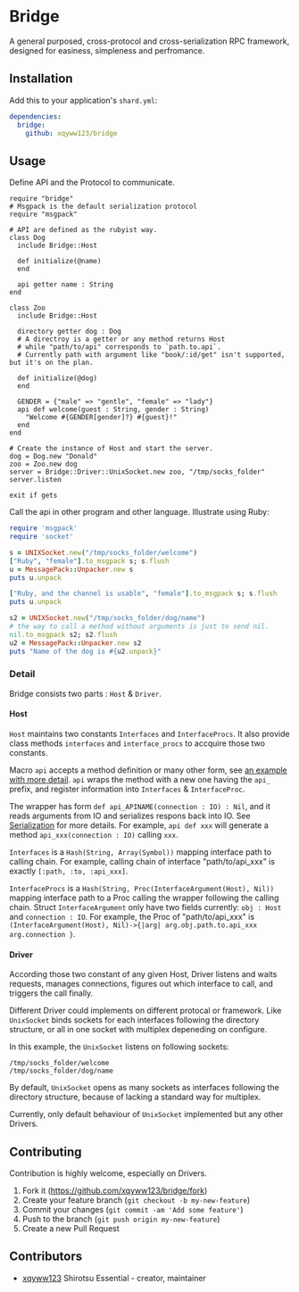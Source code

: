 Bridge
===

A general purposed, cross-protocol and cross-serialization RPC framework, designed for easiness, simpleness and perfromance.

## Installation

Add this to your application's `shard.yml`:

```yaml
dependencies:
  bridge:
    github: xqyww123/bridge
```

## Usage

Define API and the Protocol to communicate.

```crystal
require "bridge"
# Msgpack is the default serialization protocol
require "msgpack"

# API are defined as the rubyist way.
class Dog
  include Bridge::Host

  def initialize(@name)
  end

  api getter name : String
end

class Zoo
  include Bridge::Host

  directory getter dog : Dog
  # A directroy is a getter or any method returns Host
  # while "path/to/api" corresponds to `path.to.api`.
  # Currently path with argument like "book/:id/get" isn't supported, but it's on the plan.

  def initialize(@dog)
  end

  GENDER = {"male" => "gentle", "female" => "lady"}
  api def welcome(guest : String, gender : String)
    "Welcome #{GENDER[gender]?} #{guest}!"
  end
end

# Create the instance of Host and start the server.
dog = Dog.new "Donald"
zoo = Zoo.new dog
server = Bridge::Driver::UnixSocket.new zoo, "/tmp/socks_folder"
server.listen

exit if gets
```

Call the api in other program and other language. Illustrate using Ruby:

``` ruby
require 'msgpack'
require 'socket'

s = UNIXSocket.new("/tmp/socks_folder/welcome")
["Ruby", "female"].to_msgpack s; s.flush
u = MessagePack::Unpacker.new s
puts u.unpack

["Ruby, and the channel is usable", "female"].to_msgpack s; s.flush
puts u.unpack

s2 = UNIXSocket.new("/tmp/socks_folder/dog/name")
# the way to call a method without arguments is just to send nil.
nil.to_msgpack s2; s2.flush
u2 = MessagePack::Unpacker.new s2
puts "Name of the dog is #{u2.unpack}"
```

### Detail

Bridge consists two parts : `Host` & `Driver`.

#### Host

`Host` maintains two constants `Interfaces` and `InterfaceProcs`. It also provide class methods `interfaces` and `interface_procs` to accquire those two constants.

Macro `api` accepts a method definition or many other form, see [an example with more detail](). `api` wraps the method with a new one having the `api_` prefix, and register information into `Interfaces` & `InterfaceProc`.

The wrapper has form `def api_APINAME(connection : IO) : Nil`, and it reads arguments from IO and serializes respons back into IO. See [Serialization]() for more details. For example, `api def xxx` will generate a method `api_xxx(connection : IO)` calling `xxx`.

`Interfaces` is a `Hash(String, Array(Symbol))` mapping interface path to calling chain. For example, calling chain of interface "path/to/api_xxx" is exactly `[:path, :to, :api_xxx]`.

`InterfaceProcs` is a `Hash(String, Proc(InterfaceArgument(Host), Nil))` mapping interface path to a Proc calling the wrapper following the calling chain. 
Struct `InterfaceArgument` only have two fields currently: `obj : Host` and `connection : IO`.
For example, the Proc of "path/to/api_xxx" is `(InterfaceArgument(Host), Nil)->{|arg| arg.obj.path.to.api_xxx arg.connection }`.

#### Driver

According those two constant of any given Host, Driver listens and waits requests, manages connections, figures out which interface to call, and triggers the call finally.

Different Driver could implements on different protocal or framework.
Like `UnixSocket` binds sockets for each interfaces following the directory structure, or all in one socket with multiplex depeneding on configure.

In this example, the `UnixSocket` listens on following sockets:

```
/tmp/socks_folder/welcome
/tmp/socks_folder/dog/name
```

By default, `UnixSocket` opens as many sockets as interfaces following the directory structure, because of lacking a standard way for multiplex.

Currently, only default behaviour of `UnixSocket` implemented but any other Drivers.

## Contributing

Contribution is highly welcome, especially on Drivers.

1. Fork it (<https://github.com/xqyww123/bridge/fork>)
2. Create your feature branch (`git checkout -b my-new-feature`)
3. Commit your changes (`git commit -am 'Add some feature'`)
4. Push to the branch (`git push origin my-new-feature`)
5. Create a new Pull Request

## Contributors

- [xqyww123](https://github.com/xqyww123) Shirotsu Essential - creator, maintainer

